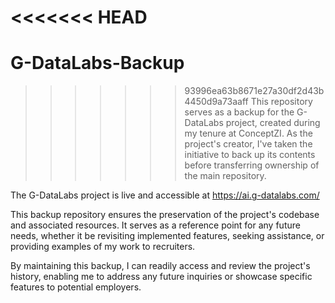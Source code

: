 <<<<<<< HEAD
=======
# G-DataLabs-Backup

>>>>>>> 93996ea63b8671e27a30df2d43b4450d9a73aaff
This repository serves as a backup for the G-DataLabs project, created during my tenure at ConceptZI. As the project's creator, I've taken the initiative to back up its contents before transferring ownership of the main repository.

The G-DataLabs project is live and accessible at https://ai.g-datalabs.com/

This backup repository ensures the preservation of the project's codebase and associated resources. It serves as a reference point for any future needs, whether it be revisiting implemented features, seeking assistance, or providing examples of my work to recruiters.

By maintaining this backup, I can readily access and review the project's history, enabling me to address any future inquiries or showcase specific features to potential employers.
